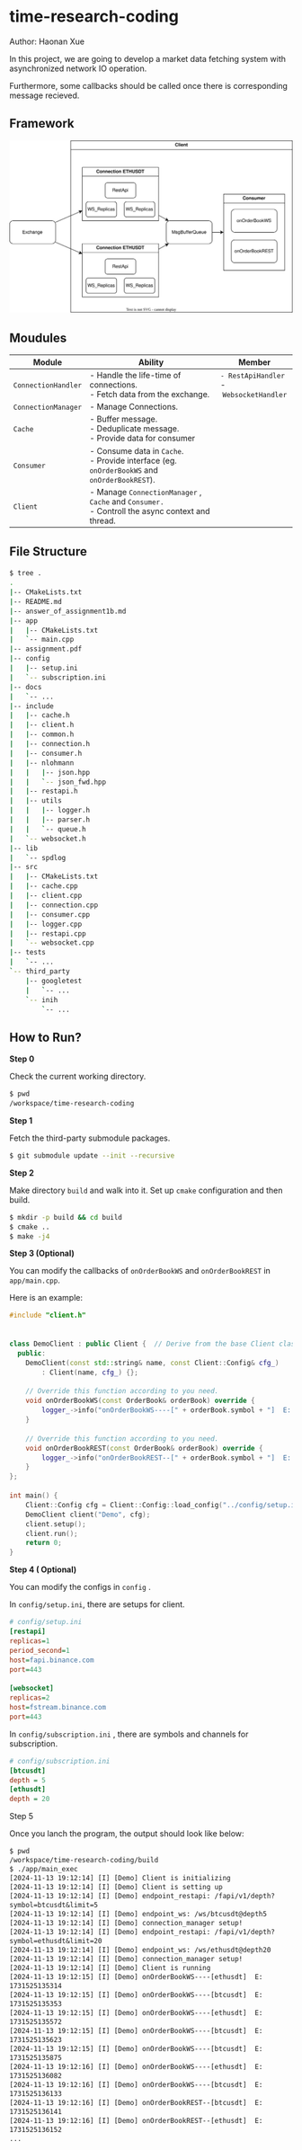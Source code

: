 # time-research-coding

Author: Haonan Xue

In this project, we are going to develop a market data fetching system with asynchronized network IO operation.

Furthermore, some callbacks should be called once there is corresponding message recieved.

## Framework

![framework](./docs/framework.svg)

## Moudules

| Module                | Ability                                                                                                     | Member                                            |
| --------------------- | ----------------------------------------------------------------------------------------------------------- | ------------------------------------------------- |
| `ConnectionHandler` | - Handle the life-time of connections.<br />- Fetch data from the exchange.                                 | `- RestApiHandler`<br />- `WebsocketHandler` |
| `ConnectionManager` | - Manage Connections.                                                                                      |                                                   |
| `Cache`             | - Buffer message.<br />- Deduplicate message.<br />- Provide data for consumer                           |                                                   |
| `Consumer`          | - Consume data in `Cache`.<br />- Provide interface (eg. `onOrderBookWS` and `onOrderBookREST`).    |                                                   |
| `Client`            | - Manage `ConnectionManager` , `Cache` and `Consumer.`<br />- Controll the async context and thread. |                                                   |

## File Structure

```bash
$ tree .
.
|-- CMakeLists.txt
|-- README.md
|-- answer_of_assignment1b.md
|-- app
|   |-- CMakeLists.txt
|   `-- main.cpp
|-- assignment.pdf
|-- config
|   |-- setup.ini
|   `-- subscription.ini
|-- docs
|   `-- ...
|-- include
|   |-- cache.h
|   |-- client.h
|   |-- common.h
|   |-- connection.h
|   |-- consumer.h
|   |-- nlohmann
|   |   |-- json.hpp
|   |   `-- json_fwd.hpp
|   |-- restapi.h
|   |-- utils
|   |   |-- logger.h
|   |   |-- parser.h
|   |   `-- queue.h
|   `-- websocket.h
|-- lib
|   `-- spdlog
|-- src
|   |-- CMakeLists.txt
|   |-- cache.cpp
|   |-- client.cpp
|   |-- connection.cpp
|   |-- consumer.cpp
|   |-- logger.cpp
|   |-- restapi.cpp
|   `-- websocket.cpp
|-- tests
|   `-- ...
`-- third_party
    |-- googletest
    |   `-- ...
    `-- inih
        `-- ...
```

## How to Run?

**Step 0**

Check the current working directory.

```bash
$ pwd
/workspace/time-research-coding
```

**Step 1**

Fetch the third-party submodule packages.

```bash
$ git submodule update --init --recursive
```

**Step 2**

Make directory `build` and walk into it. Set up `cmake` configuration and then build.

```bash
$ mkdir -p build && cd build
$ cmake ..
$ make -j4
```

**Step 3 (Optional)**

You can modify the callbacks of `onOrderBookWS` and `onOrderBookREST` in `app/main.cpp`.

Here is an example:

```c++
#include "client.h"


class DemoClient : public Client {	// Derive from the base Client class
  public:
	DemoClient(const std::string& name, const Client::Config& cfg_)
		: Client(name, cfg_) {};

	// Override this function according to you need.
	void onOrderBookWS(const OrderBook& orderBook) override {
		logger_->info("onOrderBookWS----[" + orderBook.symbol + "]  E: " + std::to_string(uint64_t(orderBook.data["E"])));
	}

	// Override this function according to you need.
	void onOrderBookREST(const OrderBook& orderBook) override {
		logger_->info("onOrderBookREST--[" + orderBook.symbol + "]  E: " + std::to_string(uint64_t(orderBook.data["E"])));
	}
};

int main() {
	Client::Config cfg = Client::Config::load_config("../config/setup.ini", "../config/subscription.ini");	// Load config
	DemoClient client("Demo", cfg);
	client.setup();
	client.run();
	return 0;
}
```

**Step 4 ( Optional)**

You can modify the configs in `config` .

In `config/setup.ini`, there are setups for client.

```ini
# config/setup.ini
[restapi]
replicas=1
period_second=1
host=fapi.binance.com
port=443

[websocket]
replicas=2
host=fstream.binance.com
port=443
```

In `config/subscription.ini` , there are symbols and channels for subscription.

```ini
# config/subscription.ini
[btcusdt]
depth = 5
[ethusdt]
depth = 20
```

Step 5

Once you lanch the program, the output should look like below:

```
$ pwd
/workspace/time-research-coding/build
$ ./app/main_exec 
[2024-11-13 19:12:14] [I] [Demo] Client is initializing
[2024-11-13 19:12:14] [I] [Demo] Client is setting up
[2024-11-13 19:12:14] [I] [Demo] endpoint_restapi: /fapi/v1/depth?symbol=btcusdt&limit=5
[2024-11-13 19:12:14] [I] [Demo] endpoint_ws: /ws/btcusdt@depth5
[2024-11-13 19:12:14] [I] [Demo] connection_manager setup! 
[2024-11-13 19:12:14] [I] [Demo] endpoint_restapi: /fapi/v1/depth?symbol=ethusdt&limit=20
[2024-11-13 19:12:14] [I] [Demo] endpoint_ws: /ws/ethusdt@depth20
[2024-11-13 19:12:14] [I] [Demo] connection_manager setup! 
[2024-11-13 19:12:14] [I] [Demo] Client is running
[2024-11-13 19:12:15] [I] [Demo] onOrderBookWS----[ethusdt]  E: 1731525135314
[2024-11-13 19:12:15] [I] [Demo] onOrderBookWS----[btcusdt]  E: 1731525135353
[2024-11-13 19:12:15] [I] [Demo] onOrderBookWS----[ethusdt]  E: 1731525135572
[2024-11-13 19:12:15] [I] [Demo] onOrderBookWS----[btcusdt]  E: 1731525135623
[2024-11-13 19:12:15] [I] [Demo] onOrderBookWS----[btcusdt]  E: 1731525135875
[2024-11-13 19:12:16] [I] [Demo] onOrderBookWS----[ethusdt]  E: 1731525136082
[2024-11-13 19:12:16] [I] [Demo] onOrderBookWS----[btcusdt]  E: 1731525136133
[2024-11-13 19:12:16] [I] [Demo] onOrderBookREST--[btcusdt]  E: 1731525136141
[2024-11-13 19:12:16] [I] [Demo] onOrderBookREST--[ethusdt]  E: 1731525136152
...
```
